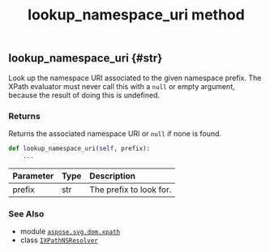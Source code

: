 ﻿---
title: lookup_namespace_uri method
second_title: Aspose.SVG for Python via .NET API References
description: 
type: docs
weight: 20
url: /python-net/aspose.svg.dom.xpath/ixpathnsresolver/lookup_namespace_uri/
is_root: false
---

## lookup_namespace_uri {#str}

Look up the namespace URI associated to the given namespace prefix. 
The XPath evaluator must never call this with a `null` or empty 
argument, because the result of doing this is undefined.


### Returns 


Returns the associated namespace URI or `null` if none 
is found.


```python
def lookup_namespace_uri(self, prefix):
    ...
```


| Parameter | Type | Description |
| :- | :- | :- |
| prefix | str | The prefix to look for. |



### See Also
* module [`aspose.svg.dom.xpath`](../../)
* class [`IXPathNSResolver`](/svg/python-net/aspose.svg.dom.xpath/ixpathnsresolver)
